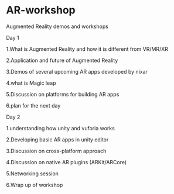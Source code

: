 # AR-workshop
Augmented Reality demos and workshops

Day 1 

1.What is Augmented Reality and how it is different from VR/MR/XR

2.Application and future of Augmented Reality

3.Demos of several upcoming AR apps developed by nixar

4.what is Magic leap

5.Discussion on platforms for building AR apps

6.plan for the next day 

Day 2

1.understanding how unity and vuforia works

2.Developing basic AR apps in unity editor

3.Discussion on cross-platform approach

4.Discussion on native AR plugins (ARKit/ARCore)

5.Networking session

6.Wrap up of workshop
